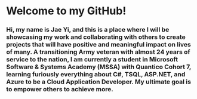 # Welcome to my GitHub!

### Hi, my name is Jae Yi, and this is a place where I will be showcasing my work and collaborating with others to create projects that will have positive and meaningful impact on lives of many. A transitioning Army veteran with almost 24 years of service to the nation, I am currently a student in Microsoft Software & Systems Academy (MSSA) with Quantico Cohort 7, learning furiously everything about C#, TSQL, ASP.NET, and Azure to be a Cloud Application Developer.  My ultimate goal is to empower others to achieve more.
